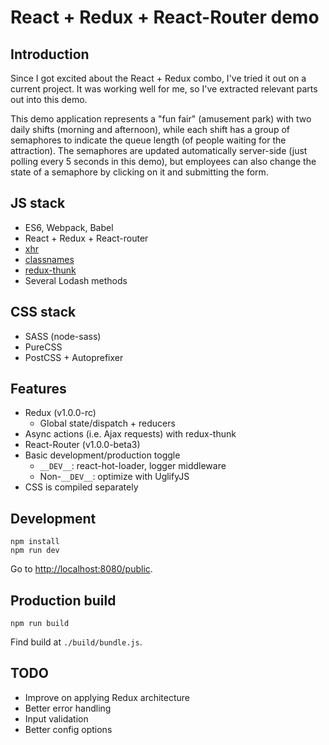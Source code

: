# React + Redux + React-Router demo

## Introduction

Since I got excited about the React + Redux combo, I've tried it out on a current project. It was working well for me,
so I've extracted relevant parts out into this demo.

This demo application represents a "fun fair" (amusement park) with two daily shifts (morning and afternoon), while each
shift has a group of semaphores to indicate the queue length (of people waiting for the attraction).
The semaphores are updated automatically server-side (just polling every 5 seconds in this demo), but employees can
 also change the state of a semaphore by clicking on it and submitting the form.

## JS stack

* ES6, Webpack, Babel
* React + Redux + React-router
* [xhr](https://github.com/Raynos/xhr)
* [classnames](https://github.com/JedWatson/classnames)
* [redux-thunk](https://github.com/gaearon/redux-thunk)
* Several Lodash methods

## CSS stack

* SASS (node-sass)
* PureCSS
* PostCSS + Autoprefixer

## Features

* Redux (v1.0.0-rc)
    * Global state/dispatch + reducers
* Async actions (i.e. Ajax requests) with redux-thunk
* React-Router (v1.0.0-beta3) 
* Basic development/production toggle
    * `__DEV__`: react-hot-loader, logger middleware
    * Non-`__DEV__`: optimize with UglifyJS
* CSS is compiled separately

## Development

    npm install
    npm run dev

Go to [http://localhost:8080/public](http://localhost:8080/public).

## Production build

    npm run build

Find build at `./build/bundle.js`.

## TODO

* Improve on applying Redux architecture
* Better error handling
* Input validation
* Better config options
